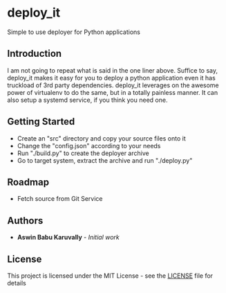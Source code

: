 # deploy_it 
Simple to use deployer for Python applications

## Introduction
I am not going to repeat what is said in the one liner above. Suffice to say,
deploy_it makes it easy for you to deploy a python application even it has
truckload of 3rd party dependencies. deploy_it leverages on the awesome power
of virtualenv to do the same, but in a totally painless manner. It can also
setup a systemd service, if you think you need one.

## Getting Started
- Create an "src" directory and copy your source files onto it
- Change the "config.json" according to your needs
- Run "./build.py" to create the deployer archive
- Go to target system, extract the archive and run "./deploy.py"

## Roadmap  
- Fetch source from Git Service

## Authors
* **Aswin Babu Karuvally** - *Initial work*


## License
This project is licensed under the MIT License - see the
[LICENSE](LICENSE) file for details

